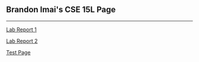 ## Brandon Imai's CSE 15L Page
___
[Lab Report 1](https://bimai25.github.io/cse15l-lab-reports/lab-report-1-week-2.html)

[Lab Report 2](https://bimai25.github.io/cse15l-lab-reports/lab-report2-week-4.html)

[Test Page](https://bimai25.github.io/cse15l-lab-reports/test.html)


